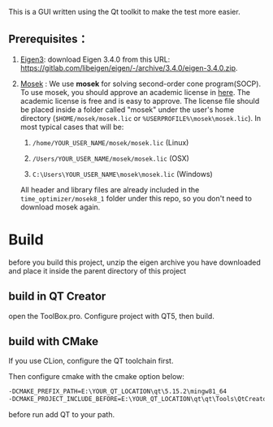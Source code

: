 This is a GUI written using the Qt toolkit to make the test more easier.



## Prerequisites：

1. [Eigen3](eigen.tuxfamily.org/index.php?title=Main_Page#Download): download Eigen 3.4.0 from this URL: https://gitlab.com/libeigen/eigen/-/archive/3.4.0/eigen-3.4.0.zip. 

2. [Mosek](https://www.mosek.com/) : We use **mosek** for solving second-order cone program(SOCP). To use mosek, you should approve an academic license in [here](https://www.mosek.com/products/academic-licenses/). The academic license is free and is easy to approve. The license file should be placed inside a folder called "mosek"  under the user's home directory (``$HOME/mosek/mosek.lic`` or  ``%USERPROFILE%\mosek\mosek.lic``). In most typical cases that will be:

   1. ``/home/YOUR_USER_NAME/mosek/mosek.lic``      (Linux)        

   2. ``/Users/YOUR_USER_NAME/mosek/mosek.lic``     (OSX)        

   3. ``C:\Users\YOUR_USER_NAME\mosek\mosek.lic``   (Windows)

   All header and library files are already included in the ``time_optimizer/mosek8_1``  folder under this repo, so you don't need to download mosek again.

# Build

before you build this project, unzip the eigen archive you have downloaded and place it inside the parent directory of this project 

## build in QT Creator

open the ToolBox.pro. Configure project with QT5, then build.

## build with CMake 

If you use CLion, configure the QT toolchain first.

Then configure cmake with the cmake option below:

```bash
-DCMAKE_PREFIX_PATH=E:\YOUR_QT_LOCATION\qt\5.15.2\mingw81_64 
-DCMAKE_PROJECT_INCLUDE_BEFORE=E:\YOUR_QT_LOCATION\qt\qt\Tools\QtCreator\share\qtcreator\package-manager\auto-setup.cmake
```

before run add QT to your path.